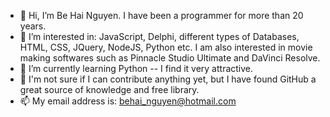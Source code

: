 - 👋 Hi, I’m Be Hai Nguyen. I have been a programmer for more than 20 years.
- 👀 I’m interested in: JavaScript, Delphi, different types of Databases, HTML, CSS, JQuery, NodeJS, Python etc. I am also interested in movie making softwares such as Pinnacle Studio Ultimate and DaVinci Resolve.
- 🌱 I’m currently learning Python -- I find it very attractive.
- 💞️ I'm not sure if I can contribute anything yet, but I have found GitHub a great source of knowledge and free library.
- 📫 My email address is: behai_nguyen@hotmail.com

<!---
behai-nguyen/behai-nguyen is a ✨ special ✨ repository because its `README.md` (this file) appears on your GitHub profile.
You can click the Preview link to take a look at your changes.
--->
